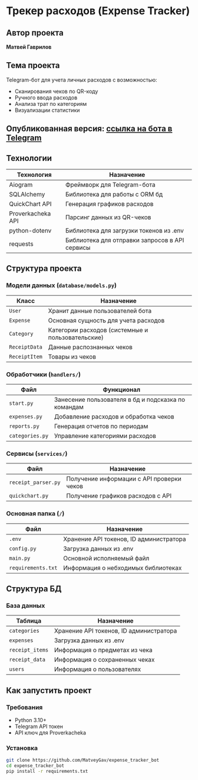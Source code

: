 # Трекер расходов (Expense Tracker)

## Автор проекта
**Матвей Гаврилов**

## Тема проекта
Telegram-бот для учета личных расходов с возможностью:
- Сканирования чеков по QR-коду
- Ручного ввода расходов
- Анализа трат по категориям
- Визуализации статистики

## Опубликованная версия: [ссылка на бота в Telegram](https://t.me/tracker_expenses_bot)

## Технологии
| Технология | Назначение                                     |
|----|------------------------------------------------|
| Aiogram | Фреймворк для Telegram-бота                    |
| SQLAlchemy | Библиотека для работы с ORM бд                |
| QuickChart API | Генерация графиков расходов                    |
| Proverkacheka API | Парсинг данных из QR-чеков                     |
| python-dotenv| Библиотека для загрузки токенов из .env        |
| requests| Библиотека для отправки запросов в API сервисы |

## Структура проекта

### Модели данных (`database/models.py`)
| Класс | Назначение |
|-------|------------|
| `User` | Хранит данные пользователей бота |
| `Expense` | Основная сущность для учета расходов |
| `Category` | Категории расходов (системные и пользовательские) |
| `ReceiptData` | Данные распознанных чеков |
| `ReceiptItem` | Товары из чеков |

### Обработчики (`handlers/`)
| Файл | Функционал                                          |
|------|-----------------------------------------------------|
| `start.py` | Занесение пользователя в бд и подсказка по командам |
| `expenses.py` | Добавление расходов и обработка чеков               |
| `reports.py` | Генерация отчетов по периодам                       |
| `categories.py` | Управление категориями расходов                     |

### Сервисы (`services/`)
| Файл | Назначение                                |
|--------|-------------------------------------------|
| `receipt_parser.py` | Получение информации с API проверки чеков |
| `quickchart.py` | Получение графиков расходов с API         |

### Основная папка (`/`)
| Файл           | Назначение                              |
|------------------|-----------------------------------------|
| `.env`           | Хранение API токенов, ID администратора |
| `config.py`      | Загрузка данных из .env                 |
| `main.py`        | Основной исполняемый файл               |
| `requirements.txt` | Информация о небходимых библиотеках     |

## Структура БД

### База данных
| Таблица         | Назначение                              |
|-----------------|-----------------------------------------|
| `categories`    | Хранение API токенов, ID администратора |
| `expenses`      | Загрузка данных из .env                 |
| `receipt_items` | Информация о предметах из чека          |
| `receipt_data`  | Информация о сохраненных чеках          |
| `users`         | Информация о пользователях              |

## Как запустить проект

### Требования
- Python 3.10+
- Telegram API токен
- API ключ для Proverkacheka

### Установка
```bash
git clone https://github.com/MatveyGav/expense_tracker_bot
cd expense_tracker_bot
pip install -r requirements.txt
